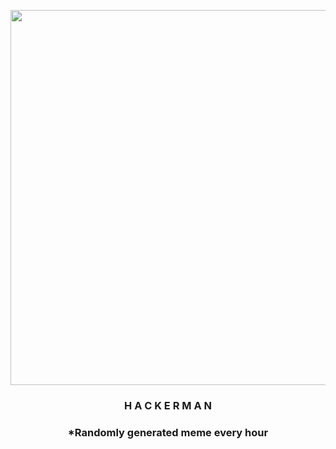<p align="center">
        <img src="https://i.redd.it/su1n0n02jsz91.png" width="600" height="600">
        </p>
        <h3 align="center">H A C K E R M A N</h3>
        <h3 align="center">*Randomly generated meme every hour</h3>
    